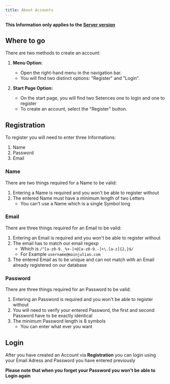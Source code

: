 ```yaml
---
title: About Accounts
---
```


**This Information only applies to the [Server version](https://golf.moinjulian.com)**

## Where to go

There are two methods to create an account:

1. **Menu Option:**

   - Open the right-hand menu in the navigation bar.
   - You will find two distinct options: "Register" and "Login".

2. **Start Page Option:**
   - On the start page, you will find two Setences one to login and one to register
   - To create an account, select the "Register" button.

## Registration

To register you will need to enter three Informations:

1. Name
2. Password
3. Email

### Name

There are two things required for a Name to be valid:

1. Entering a Name is required and you won't be able to register without
2. The entered Name must have a minimum length of two Letters
   - You can't use a Name which is a single Symbol long

### Email

There are three things required for an Email to be valid:

1. Entering an Email is required and you won't be able to register without
2. The email has to match our email regexp
   - Which is `/^[a-z0-9._%+-]+@[a-z0-9.-]+\.[a-z]{2,}$/`
   - For Example `username@moinjulian.com`
3. The entered Email as to be unique and can not match with an Email already registered on our database

### Password

There are three things required for an Password to be valid:

1. Entering an Password is required and you won't be able to register without
2. You will need to verify your entered Password, the first and second Password have to be exactly identical
3. The minimum Password length is 8 symbols
   - You can enter what ever you want

## Login

After you have created an Account via **Registration** you can login using your Email Adress and Password you have entered previously

**Please note that when you forget your Password you won't be able to Login again**
